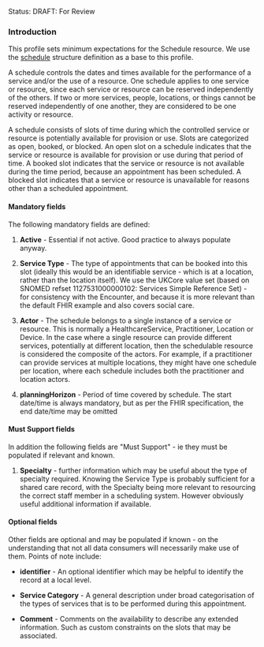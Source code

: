 Status: DRAFT: For Review

### **Introduction**
This profile sets minimum expectations for the Schedule resource. We use the [schedule](https://simplifier.net/hl7fhirukcorer4/ukcore-schedule) structure definition as a base to this profile.

A schedule controls the dates and times available for the performance of a service and/or the use of a resource. One schedule applies to one service or resource, since each service or resource can be reserved independently of the others.
If two or more services, people, locations, or things cannot be reserved independently of one another, they are considered to be one activity or resource.

A schedule consists of slots of time during which the controlled service or resource is potentially available for provision or use. Slots are categorized as open, booked, or blocked. An open slot on a schedule indicates that the service or resource is available for provision or use during that period of time. A booked slot indicates that the service or resource is not available during the time period, because an appointment has been scheduled. A blocked slot indicates that a service or resource is unavailable for reasons other than a scheduled appointment.

#### **Mandatory fields**
The following mandatory fields are defined:

1. **Active** - Essential if not active. Good practice to always populate anyway.

2. **Service Type** - The type of appointments that can be booked into this slot (ideally this would be an identifiable service - which is at a location, rather than the location itself). We use the UKCore value set (based on SNOMED refset 1127531000000102: Services Simple Reference Set) - for consistency with the Encounter, and because it is more relevant than the default FHIR example and also covers social care.

3. **Actor** - The schedule belongs to a single instance of a service or resource. This is normally a HealthcareService, Practitioner, Location or Device. In the case where a single resource can provide different services, potentially at different location, then the schedulable resource is considered the composite of the actors.
For example, if a practitioner can provide services at multiple locations, they might have one schedule per location, where each schedule includes both the practitioner and location actors.

4. **planningHorizon** - Period of time covered by schedule. The start date/time is always mandatory, but as per the FHIR specification, the end date/time may be omitted

#### **Must Support fields**
In addition the following fields are "Must Support" - ie they must be populated if relevant and known. 

1. **Specialty** - further information which may be useful about the type of specialty required. Knowing the Service Type is probably sufficient for a shared care record, with the Specialty being more relevant to resourcing the correct staff member in a scheduling system. However obviously useful additional information if available. 


#### **Optional fields**
Other fields are optional and may be populated if known - on the understanding that not all data consumers will necessarily make use of them. Points of note include:

 - **identifier** - An optional identifier which may be helpful to identify the record at a local level.
 
 - **Service Category** - A general description under broad categorisation of the types of services that is to be performed during this appointment.

 - **Comment** - Comments on the availability to describe any extended information. Such as custom constraints on the slots that may be associated.